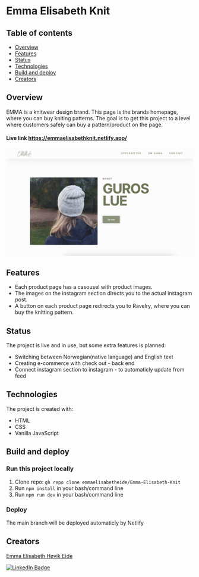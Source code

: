 # Emma Elisabeth Knit

## Table of contents
* [Overview](#overview)
* [Features](#features)
* [Status](#status)
* [Technologies](#technologies)
* [Build and deploy](#build-and-deploy)
* [Creators](#creators)

## Overview
EMMA is a knitwear design brand. This page is the brands homepage, where you can buy kniting patterns.
The goal is to get this project to a level where customers safely can buy a pattern/product on the page.

#### Live link https://emmaelisabethknit.netlify.app/

![alt text](https://github.com/emmaelisabetheide/Emma-Elisabeth-Knit/blob/main/Img/Logo/emmaelsiabethknitpage.png)


## Features
- Each product page has a casousel with product images.
- The images on the instagram section directs you to the actual instagram post.
- A button on each product page redirects you to Ravelry, where you can buy the knitting pattern.

## Status
The project is live and in use, but some extra features is planned:
- Switching between Norwegian(native language) and English text
- Creating e-commerce with check out - back end
- Connect instagram section to instagram - to automaticly update from feed

## Technologies
The project is created with:
- HTML
- CSS
- Vanilla JavaScript

## Build and deploy
### Run this project locally
1. Clone repo: `gh repo clone emmaelisabetheide/Emma-Elisabeth-Knit`
2. Run `npm install` in your bash/command line
3. Run `npm run dev` in your bash/command line

### Deploy
The main branch will be deployed automaticly by Netlify

## Creators
[Emma Elisabeth Høvik Eide](https://github.com/emmaelisabetheide)


[![LinkedIn Badge](https://img.shields.io/badge/LinkedIn-Profile-informational?style=flat&logo=linkedin&logoColor=white&color=0D76A8)](https://www.linkedin.com/in/emmaeheide/)
